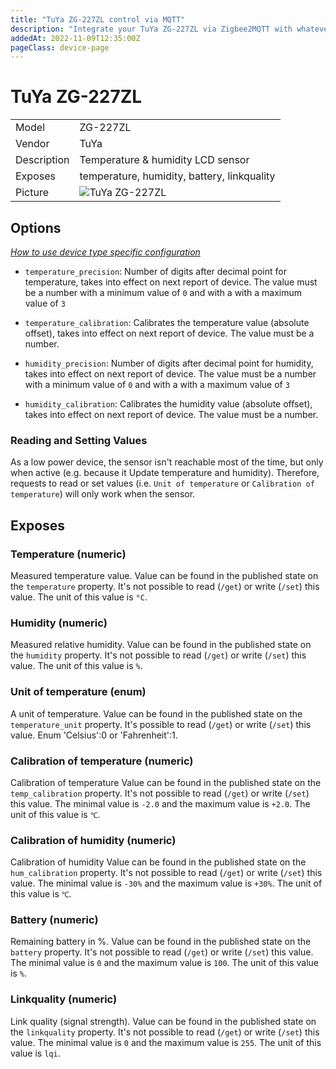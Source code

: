 ```yaml
---
title: "TuYa ZG-227ZL control via MQTT"
description: "Integrate your TuYa ZG-227ZL via Zigbee2MQTT with whatever smart home infrastructure you are using without the vendor's bridge or gateway."
addedAt: 2022-11-09T12:35:00Z
pageClass: device-page
---
```


<!-- !!!! -->
<!-- ATTENTION: This file is auto-generated through docgen! -->
<!-- You can only edit the "Notes"-Section between the two comment lines "Notes BEGIN" and "Notes END". -->
<!-- Do not use h1 or h2 heading within "## Notes"-Section. -->
<!-- !!!! -->

# TuYa ZG-227ZL

|     |     |
|-----|-----|
| Model | ZG-227ZL  |
| Vendor  | TuYa  |
| Description | Temperature & humidity LCD sensor |
| Exposes | temperature, humidity, battery, linkquality |
| Picture | ![TuYa ZG-227ZL](https://www.zigbee2mqtt.io/images/devices/ZG-227ZL.jpg) |


<!-- Notes BEGIN: You can edit here. Add "## Notes" headline if not already present. -->


<!-- Notes END: Do not edit below this line -->


## Options
*[How to use device type specific configuration](../guide/configuration/devices-groups.md#specific-device-options)*

* `temperature_precision`: Number of digits after decimal point for temperature, takes into effect on next report of device. The value must be a number with a minimum value of `0` and with a with a maximum value of `3`

* `temperature_calibration`: Calibrates the temperature value (absolute offset), takes into effect on next report of device. The value must be a number.

* `humidity_precision`: Number of digits after decimal point for humidity, takes into effect on next report of device. The value must be a number with a minimum value of `0` and with a with a maximum value of `3`

* `humidity_calibration`: Calibrates the humidity value (absolute offset), takes into effect on next report of device. The value must be a number.

### Reading and Setting Values

As a low power device, the sensor isn't reachable most of the time, but
only when active (e.g. because it Update temperature and humidity). Therefore, requests to read
or set values (i.e. `Unit of temperature` or `Calibration of temperature`) will only work when the sensor.
<!-- Notes END: Do not edit below this line -->

## Exposes

### Temperature (numeric)
Measured temperature value.
Value can be found in the published state on the `temperature` property.
It's not possible to read (`/get`) or write (`/set`) this value.
The unit of this value is `°C`.

### Humidity (numeric)
Measured relative humidity.
Value can be found in the published state on the `humidity` property.
It's not possible to read (`/get`) or write (`/set`) this value.
The unit of this value is `%`.

### Unit of temperature (enum)
A unit of temperature.
Value can be found in the published state on the `temperature_unit` property.
It's possible to read (`/get`) or write (`/set`) this value.
Enum 'Celsius':0 or 'Fahrenheit':1.

### Calibration of temperature (numeric)
Calibration of temperature
Value can be found in the published state on the `temp_calibration` property.
It's not possible to read (`/get`) or write (`/set`) this value.
The minimal value is `-2.0` and the maximum value is `+2.0`.
The unit of this value is `℃`.

### Calibration of humidity (numeric)
Calibration of humidity
Value can be found in the published state on the `hum_calibration` property.
It's not possible to read (`/get`) or write (`/set`) this value.
The minimal value is `-30%` and the maximum value is `+30%`.
The unit of this value is `℃`.

### Battery (numeric)
Remaining battery in %.
Value can be found in the published state on the `battery` property.
It's not possible to read (`/get`) or write (`/set`) this value.
The minimal value is `0` and the maximum value is `100`.
The unit of this value is `%`.

### Linkquality (numeric)
Link quality (signal strength).
Value can be found in the published state on the `linkquality` property.
It's not possible to read (`/get`) or write (`/set`) this value.
The minimal value is `0` and the maximum value is `255`.
The unit of this value is `lqi`.

